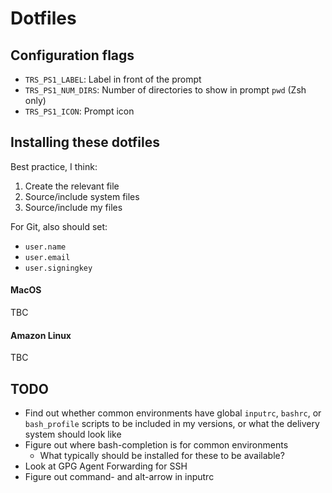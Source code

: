 # Dotfiles

## Configuration flags

- `TRS_PS1_LABEL`: Label in front of the prompt
- `TRS_PS1_NUM_DIRS`: Number of directories to show in prompt
  `pwd` (Zsh only)
- `TRS_PS1_ICON`: Prompt icon

## Installing these dotfiles

Best practice, I think:

1. Create the relevant file
2. Source/include system files
3. Source/include my files

For Git, also should set:

- `user.name`
- `user.email`
- `user.signingkey`

#### MacOS

TBC

#### Amazon Linux

TBC

## TODO

- Find out whether common environments have global `inputrc`,
  `bashrc`, or `bash_profile` scripts to be included in my
  versions, or what the delivery system should look like
- Figure out where bash-completion is for common environments
  - What typically should be installed for these to be available?
- Look at GPG Agent Forwarding for SSH
- Figure out command- and alt-arrow in inputrc
